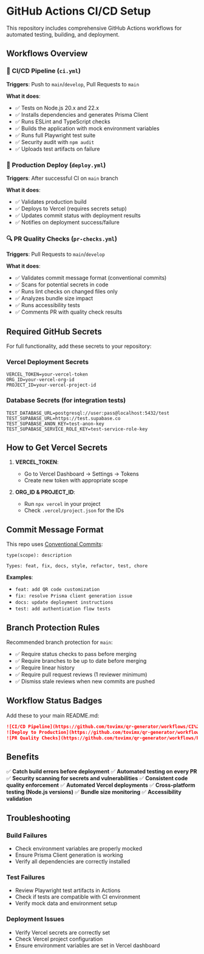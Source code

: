 # GitHub Actions CI/CD Setup

This repository includes comprehensive GitHub Actions workflows for automated testing, building, and deployment.

## Workflows Overview

### 🔄 CI/CD Pipeline (`ci.yml`)
**Triggers**: Push to `main`/`develop`, Pull Requests to `main`

**What it does**:
- ✅ Tests on Node.js 20.x and 22.x
- ✅ Installs dependencies and generates Prisma Client
- ✅ Runs ESLint and TypeScript checks
- ✅ Builds the application with mock environment variables
- ✅ Runs full Playwright test suite
- ✅ Security audit with `npm audit`
- ✅ Uploads test artifacts on failure

### 🚀 Production Deploy (`deploy.yml`)
**Triggers**: After successful CI on `main` branch

**What it does**:
- ✅ Validates production build
- ✅ Deploys to Vercel (requires secrets setup)
- ✅ Updates commit status with deployment results
- ✅ Notifies on deployment success/failure

### 🔍 PR Quality Checks (`pr-checks.yml`)
**Triggers**: Pull Requests to `main`/`develop`

**What it does**:
- ✅ Validates commit message format (conventional commits)
- ✅ Scans for potential secrets in code
- ✅ Runs lint checks on changed files only
- ✅ Analyzes bundle size impact
- ✅ Runs accessibility tests
- ✅ Comments PR with quality check results

## Required GitHub Secrets

For full functionality, add these secrets to your repository:

### Vercel Deployment Secrets
```
VERCEL_TOKEN=your-vercel-token
ORG_ID=your-vercel-org-id
PROJECT_ID=your-vercel-project-id
```

### Database Secrets (for integration tests)
```
TEST_DATABASE_URL=postgresql://user:pass@localhost:5432/test
TEST_SUPABASE_URL=https://test.supabase.co
TEST_SUPABASE_ANON_KEY=test-anon-key
TEST_SUPABASE_SERVICE_ROLE_KEY=test-service-role-key
```

## How to Get Vercel Secrets

1. **VERCEL_TOKEN**: 
   - Go to Vercel Dashboard → Settings → Tokens
   - Create new token with appropriate scope

2. **ORG_ID & PROJECT_ID**:
   - Run `npx vercel` in your project
   - Check `.vercel/project.json` for the IDs

## Commit Message Format

This repo uses [Conventional Commits](https://www.conventionalcommits.org/):

```
type(scope): description

Types: feat, fix, docs, style, refactor, test, chore
```

**Examples**:
- `feat: add QR code customization`
- `fix: resolve Prisma client generation issue`
- `docs: update deployment instructions`
- `test: add authentication flow tests`

## Branch Protection Rules

Recommended branch protection for `main`:

- ✅ Require status checks to pass before merging
- ✅ Require branches to be up to date before merging
- ✅ Require linear history
- ✅ Require pull request reviews (1 reviewer minimum)
- ✅ Dismiss stale reviews when new commits are pushed

## Workflow Status Badges

Add these to your main README.md:

```markdown
![CI/CD Pipeline](https://github.com/tovimx/qr-generator/workflows/CI%2FCD%20Pipeline/badge.svg)
![Deploy to Production](https://github.com/tovimx/qr-generator/workflows/Deploy%20to%20Production/badge.svg)
![PR Quality Checks](https://github.com/tovimx/qr-generator/workflows/PR%20Quality%20Checks/badge.svg)
```

## Benefits

✅ **Catch build errors before deployment**
✅ **Automated testing on every PR**
✅ **Security scanning for secrets and vulnerabilities**
✅ **Consistent code quality enforcement**
✅ **Automated Vercel deployments**
✅ **Cross-platform testing (Node.js versions)**
✅ **Bundle size monitoring**
✅ **Accessibility validation**

## Troubleshooting

### Build Failures
- Check environment variables are properly mocked
- Ensure Prisma Client generation is working
- Verify all dependencies are correctly installed

### Test Failures
- Review Playwright test artifacts in Actions
- Check if tests are compatible with CI environment
- Verify mock data and environment setup

### Deployment Issues
- Verify Vercel secrets are correctly set
- Check Vercel project configuration
- Ensure environment variables are set in Vercel dashboard